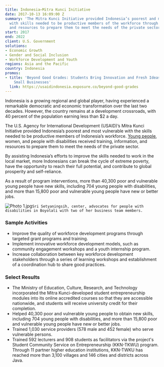 ```yaml
---
title: Indonesia—Mitra Kunci Initiative
date: 2017-10-13 16:09:00 Z
summary: 'The Mitra Kunci Initiative provided Indonesia’s poorest and most vulnerable
  with skills needed to be productive members of the workforce through training, information,
  and resources to prepare them to meet the needs of the private sector. '
start: 2017
end: 2022
client: U.S. Government
solutions:
- Economic Growth
- Gender and Social Inclusion
- Workforce Development and Youth
regions: Asia and the Pacific
country: Indonesia
promos:
- title: 'Beyond Good Grades: Students Bring Innovation and Fresh Ideas to Energize
    Small Businesses'
  link: https://usaidindonesia.exposure.co/beyond-good-grades
---
```


Indonesia is a growing regional and global player, having experienced a remarkable democratic and economic transformation over the last two decades. However, the country remains at a development crossroads, with 40 percent of the population earning less than $2 a day.

The U.S. Agency for International Development (USAID)’s Mitra Kunci Initiative provided Indonesia’s poorest and most vulnerable with the skills needed to be productive members of Indonesia’s workforce. [Young people](https://www.youtube.com/watch?v=AoItcAx_xnY&feature=youtu.be), women, and people with disabilities received training, information, and resources to prepare them to meet the needs of the private sector.

By assisting Indonesia’s efforts to improve the skills needed to work in the local market, more Indonesians can break the cycle of extreme poverty, have the opportunity to reach their full potential, and contribute to global prosperity and self-reliance.

As a result of program interventions, more than 40,300 poor and vulnerable young people have new skills, including 704 young people with disabilities, and more than 15,800 poor and vulnerable young people have new or better jobs.

![Photo 1.jpg](/uploads/Photo%201.jpg)`Sri Setyaningsih, center, advocates for people with disabilities in Boyolali with two of her business team members.`

### Sample Activities

* Improve the quality of workforce development programs through targeted grant programs and training.
* Implement innovative workforce development models, such as community engagement workshops and a youth internship program.
* Increase collaboration between key workforce development stakeholders through a series of learning workshops and establishment of a coordination hub to share good practices.

### Select Results

* The Ministry of Education, Culture, Research, and Technology incorporated the Mitra Kunci-developed student entrepreneurship modules into its online accredited courses so that they are accessible nationwide, and students will receive university credit for their completion.
* Helped 40,300 poor and vulnerable young people to obtain new skills, including 704 young people with disabilities, and more than 15,800 poor and vulnerable young people have new or better jobs.
* Trained 1,030 service providers (578 male and 452 female) who serve vulnerable persons.
* Trained 592 lecturers and 908 students as facilitators via the project's Student Community Service on Entrepreneurship (KKN-TKWU) program. Through 11 partner higher education institutions, KKN-TWKU has reached more than 3,100 villages and 146 cities and districts across Java.
